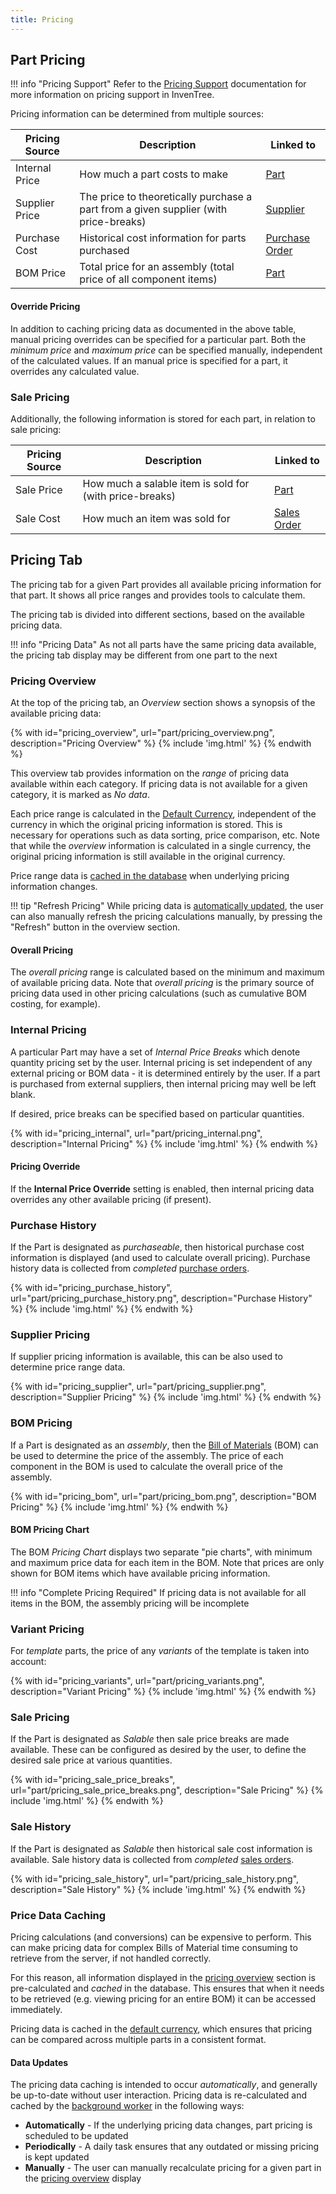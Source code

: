 ```yaml
---
title: Pricing
---
```


## Part Pricing

!!! info "Pricing Support"
    Refer to the [Pricing Support](../concepts/pricing.md) documentation for more information on pricing support in InvenTree.

Pricing information can be determined from multiple sources:

| Pricing Source | Description | Linked to |
| --- | --- | ---|
| Internal Price | How much a part costs to make | [Part](../part/part.md) |
| Supplier Price | The price to theoretically purchase a part from a given supplier (with price-breaks) | [Supplier](../order/company.md#suppliers) |
| Purchase Cost | Historical cost information for parts purchased | [Purchase Order](../order/purchase_order.md) |
| BOM Price | Total price for an assembly (total price of all component items) | [Part](../part/part.md) |

#### Override Pricing

In addition to caching pricing data as documented in the above table, manual pricing overrides can be specified for a particular part. Both the *minimum price* and *maximum price* can be specified manually, independent of the calculated values. If an manual price is specified for a part, it overrides any calculated value.

### Sale Pricing

Additionally, the following information is stored for each part, in relation to sale pricing:

| Pricing Source | Description | Linked to |
| --- | --- | --- |
| Sale Price | How much a salable item is sold for (with price-breaks) | [Part](../part/part.md) |
| Sale Cost | How much an item was sold for | [Sales Order](../order/sales_order.md) |

## Pricing Tab

The pricing tab for a given Part provides all available pricing information for that part. It shows all price ranges and provides tools to calculate them.

The pricing tab is divided into different sections, based on the available pricing data.

!!! info "Pricing Data"
    As not all parts have the same pricing data available, the pricing tab display may be different from one part to the next

### Pricing Overview

At the top of the pricing tab, an *Overview* section shows a synopsis of the available pricing data:

{% with id="pricing_overview", url="part/pricing_overview.png", description="Pricing Overview" %}
{% include 'img.html' %}
{% endwith %}

This overview tab provides information on the *range* of pricing data available within each category. If pricing data is not available for a given category, it is marked as *No data*.

Each price range is calculated in the [Default Currency](#default-currency), independent of the currency in which the original pricing information is stored. This is necessary for operations such as data sorting, price comparison, etc. Note that while the *overview* information is calculated in a single currency, the original pricing information is still available in the original currency.

Price range data is [cached in the database](#price-data-caching) when underlying pricing information changes.

!!! tip "Refresh Pricing"
    While pricing data is [automatically updated](#data-updates), the user can also manually refresh the pricing calculations manually, by pressing the "Refresh" button in the overview section.

#### Overall Pricing

The *overall pricing* range is calculated based on the minimum and maximum of available pricing data. Note that *overall pricing* is the primary source of pricing data used in other pricing calculations (such as cumulative BOM costing, for example).

### Internal Pricing

A particular Part may have a set of *Internal Price Breaks* which denote quantity pricing set by the user. Internal pricing is set independent of any external pricing or BOM data - it is determined entirely by the user. If a part is purchased from external suppliers, then internal pricing may well be left blank.

If desired, price breaks can be specified based on particular quantities.

{% with id="pricing_internal", url="part/pricing_internal.png", description="Internal Pricing" %}
{% include 'img.html' %}
{% endwith %}

#### Pricing Override

If the **Internal Price Override** setting is enabled, then internal pricing data overrides any other available pricing (if present).

### Purchase History

If the Part is designated as *purchaseable*, then historical purchase cost information is displayed (and used to calculate overall pricing). Purchase history data is collected from *completed* [purchase orders](../order/purchase_order.md).

{% with id="pricing_purchase_history", url="part/pricing_purchase_history.png", description="Purchase History" %}
{% include 'img.html' %}
{% endwith %}

### Supplier Pricing

If supplier pricing information is available, this can be also used to determine price range data.

{% with id="pricing_supplier", url="part/pricing_supplier.png", description="Supplier Pricing" %}
{% include 'img.html' %}
{% endwith %}

### BOM Pricing

If a Part is designated as an *assembly*, then the [Bill of Materials](../build/bom.md) (BOM) can be used to determine the price of the assembly. The price of each component in the BOM is used to calculate the overall price of the assembly.

{% with id="pricing_bom", url="part/pricing_bom.png", description="BOM Pricing" %}
{% include 'img.html' %}
{% endwith %}

#### BOM Pricing Chart

The BOM *Pricing Chart* displays two separate "pie charts", with minimum and maximum price data for each item in the BOM. Note that prices are only shown for BOM items which have available pricing information.

!!! info "Complete Pricing Required"
    If pricing data is not available for all items in the BOM, the assembly pricing will be incomplete

### Variant Pricing

For *template* parts, the price of any *variants* of the template is taken into account:

{% with id="pricing_variants", url="part/pricing_variants.png", description="Variant Pricing" %}
{% include 'img.html' %}
{% endwith %}

### Sale Pricing

If the Part is designated as *Salable* then sale price breaks are made available. These can be configured as desired by the user, to define the desired sale price at various quantities.

{% with id="pricing_sale_price_breaks", url="part/pricing_sale_price_breaks.png", description="Sale Pricing" %}
{% include 'img.html' %}
{% endwith %}

### Sale History

If the Part is designated as *Salable* then historical sale cost information is available. Sale history data is collected from *completed* [sales orders](../order/sales_order.md).

{% with id="pricing_sale_history", url="part/pricing_sale_history.png", description="Sale History" %}
{% include 'img.html' %}
{% endwith %}

### Price Data Caching

Pricing calculations (and conversions) can be expensive to perform. This can make pricing data for complex Bills of Material time consuming to retrieve from the server, if not handled correctly.

For this reason, all information displayed in the [pricing overview](#pricing-overview) section is pre-calculated and *cached* in the database. This ensures that when it needs to be retrieved (e.g. viewing pricing for an entire BOM) it can be accessed immediately.

Pricing data is cached in the [default currency](#default-currency), which ensures that pricing can be compared across multiple parts in a consistent format.

#### Data Updates

The pricing data caching is intended to occur *automatically*, and generally be up-to-date without user interaction. Pricing data is re-calculated and cached by the [background worker](../settings/tasks.md) in the following ways:

- **Automatically** - If the underlying pricing data changes, part pricing is scheduled to be updated
- **Periodically** - A daily task ensures that any outdated or missing pricing is kept updated
- **Manually** - The user can manually recalculate pricing for a given part in the [pricing overview](#pricing-overview) display
